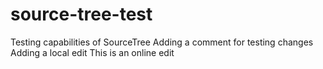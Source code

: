 # source-tree-test
Testing capabilities of SourceTree
Adding a comment for testing changes
Adding a local edit
This is an online edit
